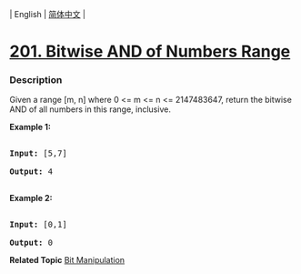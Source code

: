 | English | [简体中文](README.md) |

# [201. Bitwise AND of Numbers Range](https://leetcode-cn.com/problems/bitwise-and-of-numbers-range)
 ### Description
<p>Given a range [m, n] where 0 &lt;= m &lt;= n &lt;= 2147483647, return the bitwise AND of all numbers in this range, inclusive.</p>

<p><strong>Example 1:</strong></p>

<pre>
<strong>Input:</strong> [5,7]
<strong>Output:</strong> 4
</pre>

<p><strong>Example 2:</strong></p>

<pre>
<strong>Input:</strong> [0,1]
<strong>Output:</strong> 0</pre>
**Related Topic**  [Bit Manipulation](https://leetcode-cn.com/tag/bit-manipulation) 